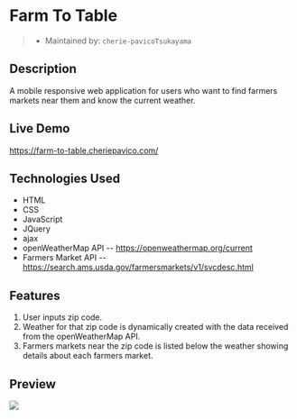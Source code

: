 # Farm To Table
> - Maintained by: `cherie-pavicoTsukayama`

## Description
A mobile responsive web application for users who want to find farmers markets near them and know the current weather.

## Live Demo
https://farm-to-table.cheriepavico.com/

## Technologies Used
 - HTML
 - CSS
 - JavaScript
 - JQuery
 - ajax
 - openWeatherMap API
   -- https://openweathermap.org/current
 - Farmers Market API
  -- https://search.ams.usda.gov/farmersmarkets/v1/svcdesc.html

## Features
1. User inputs zip code.
2. Weather for that zip code is dynamically created with the data received from the openWeatherMap API.
3. Farmers markets near the zip code is listed below the weather showing details about each farmers market.

## Preview
<img src="assets/images/farm-to-table.gif">
